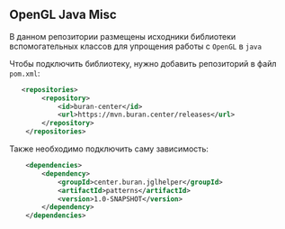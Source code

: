 ## OpenGL Java Misc

В данном репозитории размещены исходники библиотеки
вспомогательных классов для упрощения работы с `OpenGL` в `java` 

Чтобы подключить библиотеку, нужно добавить репозиторий в файл `pom.xml`:

```xml
   <repositories>
        <repository>
            <id>buran-center</id>
            <url>https://mvn.buran.center/releases</url>
        </repository>
    </repositories>
```

Также необходимо подключить саму зависимость:

```xml
    <dependencies>
        <dependency>
            <groupId>center.buran.jglhelper</groupId>
            <artifactId>patterns</artifactId>
            <version>1.0-SNAPSHOT</version>
        </dependency>
    </dependencies>
```
